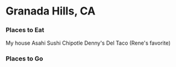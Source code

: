 # Granada Hills, CA

### Places to Eat
My house
Asahi Sushi
Chipotle
Denny's
Del Taco (Rene's favorite)

### Places to Go
